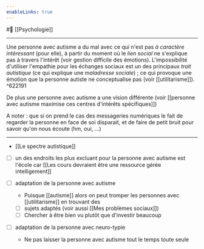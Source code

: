 ```yaml
---
enableLinks: true
---
```

#🌱 [[Psychologie]]

---
Une personne avec autisme a du mal avec ce qui n'est pas *à caractère intéressant* (pour elle), à partir du moment où le *lien social* ne s'explique pas à travers l'intérêt (voir gestion difficile des émotions).
L'impossibilité d'utiliser l'empathie pour les échanges sociaux est un des principaux *trait autistique* (ce qui explique une *maladresse sociale*) ; ce qui provoque une émotion que la personne autiste ne conceptualise pas (voir [[utilitarisme]]). ^622191

De plus une personne avec autisme a une vision différente (voir [[personne avec autisme maximise ces centres d'intérêts spécifiques]])

A noter : que si on prend le cas des messageries numériques le fait de regarder la personne en face de soi disparait, et de faire de petit bruit pour savoir qu'on nous écoute (hm, oui, ...)

---
- [[Le spectre autistique]]

- [ ] un des endroits les plus excluant pour la personne avec autisme est l'école car [[Les cours devraient être une ressource gérée intelligement]]

- [ ] adaptation de la personne avec autisme
	- Puisque [[autisme]] alors on peut tromper les personnes avec [[utilitarisme]] en trouvant des 
	- [ ] sujets adaptés (voir aussi [[Mes problèmes sociaux]])
	- [ ] Chercher à être bien vu plutôt que d'investir beaucoup

- [ ] adaptation de la personne avec neuro-typie
	- Ne pas laisser la personne avec autisme tout le temps toute seule
